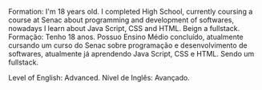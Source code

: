 Formation: I'm 18 years old. I completed High School, currently coursing a course at Senac about programming and development of softwares, nowadays I learn about Java Script, CSS and HTML. Beign a fullstack.
Formação:  Tenho 18 anos. Possuo Ensino Médio concluído, atualmente cursando um curso do Senac sobre programação e desenvolvimento de softwares, atualmente já aprendendo Java Script, CSS e HTML. Sendo um fullstack. 

Level of English: Advanced.
Nível de Inglês: Avançado.

<!--
**Diogo-Vieira-Da-Silva/Diogo-Vieira-Da-Silva** is a ✨ _special_ ✨ repository because its `README.md` (this file) appears on your GitHub profile.

Here are some ideas to get you started:

- 🔭 I’m currently working on ...
- 🌱 I’m currently learning ...
- 👯 I’m looking to collaborate on ...
- 🤔 I’m looking for help with ...
- 💬 Ask me about ...
- 📫 How to reach me: ...
- 😄 Pronouns: ...
- ⚡ Fun fact: ...
-->
